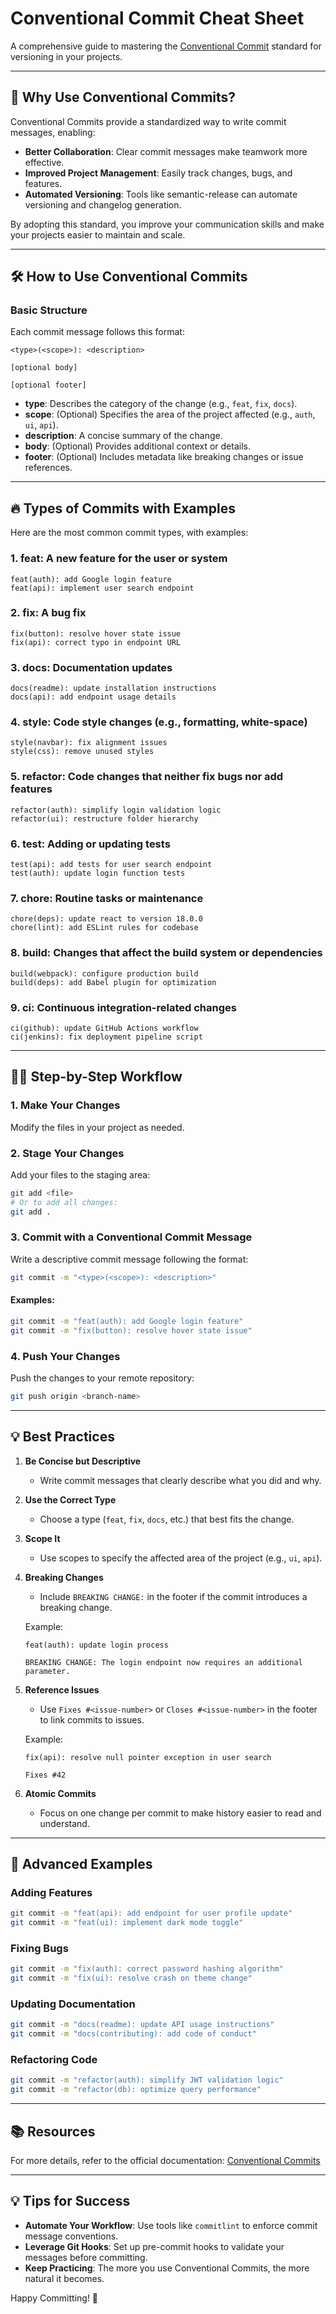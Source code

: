 # Conventional Commit Cheat Sheet

A comprehensive guide to mastering the [Conventional Commit](https://www.conventionalcommits.org/en/v1.0.0/) standard for versioning in your projects.

---
## 🚀 Why Use Conventional Commits?

Conventional Commits provide a standardized way to write commit messages, enabling:

- **Better Collaboration**: Clear commit messages make teamwork more effective.
- **Improved Project Management**: Easily track changes, bugs, and features.
- **Automated Versioning**: Tools like semantic-release can automate versioning and changelog generation.

By adopting this standard, you improve your communication skills and make your projects easier to maintain and scale.

---
## 🛠️ How to Use Conventional Commits

### Basic Structure

Each commit message follows this format:

```
<type>(<scope>): <description>

[optional body]

[optional footer]
```

- **type**: Describes the category of the change (e.g., `feat`, `fix`, `docs`).
- **scope**: (Optional) Specifies the area of the project affected (e.g., `auth`, `ui`, `api`).
- **description**: A concise summary of the change.
- **body**: (Optional) Provides additional context or details.
- **footer**: (Optional) Includes metadata like breaking changes or issue references.

---

## 🔥 Types of Commits with Examples

Here are the most common commit types, with examples:

### 1. **feat**: A new feature for the user or system
```
feat(auth): add Google login feature
feat(api): implement user search endpoint
```

### 2. **fix**: A bug fix
```
fix(button): resolve hover state issue
fix(api): correct typo in endpoint URL
```

### 3. **docs**: Documentation updates
```
docs(readme): update installation instructions
docs(api): add endpoint usage details
```

### 4. **style**: Code style changes (e.g., formatting, white-space)
```
style(navbar): fix alignment issues
style(css): remove unused styles
```

### 5. **refactor**: Code changes that neither fix bugs nor add features
```
refactor(auth): simplify login validation logic
refactor(ui): restructure folder hierarchy
```

### 6. **test**: Adding or updating tests
```
test(api): add tests for user search endpoint
test(auth): update login function tests
```

### 7. **chore**: Routine tasks or maintenance
```
chore(deps): update react to version 18.0.0
chore(lint): add ESLint rules for codebase
```

### 8. **build**: Changes that affect the build system or dependencies
```
build(webpack): configure production build
build(deps): add Babel plugin for optimization
```

### 9. **ci**: Continuous integration-related changes
```
ci(github): update GitHub Actions workflow
ci(jenkins): fix deployment pipeline script
```

---

## 🧑‍💻 Step-by-Step Workflow

### 1. **Make Your Changes**
Modify the files in your project as needed.

### 2. **Stage Your Changes**
Add your files to the staging area:

```bash
git add <file>
# Or to add all changes:
git add .
```

### 3. **Commit with a Conventional Commit Message**

Write a descriptive commit message following the format:

```bash
git commit -m "<type>(<scope>): <description>"
```

#### Examples:
```bash
git commit -m "feat(auth): add Google login feature"
git commit -m "fix(button): resolve hover state issue"
```

### 4. **Push Your Changes**
Push the changes to your remote repository:

```bash
git push origin <branch-name>
```

---

## 💡 Best Practices

1. **Be Concise but Descriptive**
   - Write commit messages that clearly describe what you did and why.

2. **Use the Correct Type**
   - Choose a type (`feat`, `fix`, `docs`, etc.) that best fits the change.

3. **Scope It**
   - Use scopes to specify the affected area of the project (e.g., `ui`, `api`).

4. **Breaking Changes**
   - Include `BREAKING CHANGE:` in the footer if the commit introduces a breaking change.

   Example:
   ```
   feat(auth): update login process

   BREAKING CHANGE: The login endpoint now requires an additional parameter.
   ```

5. **Reference Issues**
   - Use `Fixes #<issue-number>` or `Closes #<issue-number>` in the footer to link commits to issues.

   Example:
   ```
   fix(api): resolve null pointer exception in user search

   Fixes #42
   ```

6. **Atomic Commits**
   - Focus on one change per commit to make history easier to read and understand.

---

## 📘 Advanced Examples

### Adding Features
```bash
git commit -m "feat(api): add endpoint for user profile update"
git commit -m "feat(ui): implement dark mode toggle"
```

### Fixing Bugs
```bash
git commit -m "fix(auth): correct password hashing algorithm"
git commit -m "fix(ui): resolve crash on theme change"
```

### Updating Documentation
```bash
git commit -m "docs(readme): update API usage instructions"
git commit -m "docs(contributing): add code of conduct"
```

### Refactoring Code
```bash
git commit -m "refactor(auth): simplify JWT validation logic"
git commit -m "refactor(db): optimize query performance"
```

---

## 📚 Resources

For more details, refer to the official documentation: [Conventional Commits](https://www.conventionalcommits.org/en/v1.0.0/)

---

## 💡 Tips for Success

- **Automate Your Workflow**: Use tools like `commitlint` to enforce commit message conventions.
- **Leverage Git Hooks**: Set up pre-commit hooks to validate your messages before committing.
- **Keep Practicing**: The more you use Conventional Commits, the more natural it becomes.

Happy Committing! 🎉


